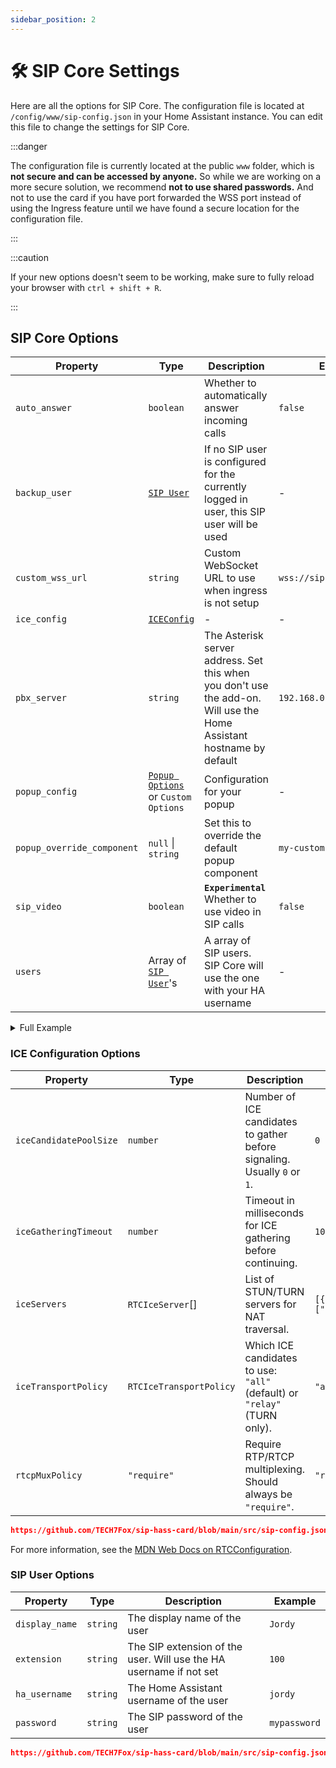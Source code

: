 ```yaml
---
sidebar_position: 2
---
```


# 🛠️ SIP Core Settings

Here are all the options for SIP Core. The configuration file is located
at `/config/www/sip-config.json` in your Home Assistant instance.
You can edit this file to change the settings for SIP Core.

:::danger

The configuration file is currently located at the public `www` folder,
which is **not secure and can be accessed by anyone.** So while we are working on a more secure solution,
we recommend **not to use shared passwords.** And not to use the card if you have port forwarded the
WSS port instead of using the Ingress feature until we have found a secure location for the configuration file.

:::

:::caution

If your new options doesn't seem to be working, make sure to fully reload your browser with `ctrl + shift + R`.

:::

## SIP Core Options

| Property | Type | Description | Example |
| ------ | ------ | ------ | ------ |
| <a id="auto_answer"></a> `auto_answer` | `boolean` | Whether to automatically answer incoming calls | `false` |
| <a id="backup_user"></a> `backup_user` | [`SIP User`](#sip-user-options) | If no SIP user is configured for the currently logged in user, this SIP user will be used | - |
| <a id="custom_wss_url"></a> `custom_wss_url` | `string` | Custom WebSocket URL to use when ingress is not setup | `wss://sip.example.com/ws` |
| <a id="ice_config"></a> `ice_config` | [`ICEConfig`](#ice-configuration-options) | - | - |
| <a id="pbx_server"></a> `pbx_server` | `string` | The Asterisk server address. Set this when you don't use the add-on. Will use the Home Assistant hostname by default | `192.168.0.10` |
| <a id="popup_config"></a> `popup_config` | [`Popup Options`](./cards-popups/call-popup.md#settings) or `Custom Options` | Configuration for your popup | - |
| <a id="popup_override_component"></a> `popup_override_component` | `null` \| `string` | Set this to override the default popup component | `my-custom-popup` |
| <a id="sip_video"></a> `sip_video` | `boolean` | **`Experimental`** Whether to use video in SIP calls | `false` |
| <a id="users"></a> `users` | Array of [`SIP User`](#sip-user-options)'s | A array of SIP users. SIP Core will use the one with your HA username | - |

<details>
<summary>Full Example</summary>

```json reference title="Complete SIP Core Configuration"
https://github.com/TECH7Fox/sip-hass-card/blob/main/src/sip-config.json
```

</details>

### ICE Configuration Options

| Property | Type | Description | Example |
| ------ | ------ | ------ | ------ |
| <a id="icecandidatepoolsize"></a> `iceCandidatePoolSize` | `number` | Number of ICE candidates to gather before signaling. Usually `0` or `1`. | `0` |
| <a id="icegatheringtimeout"></a> `iceGatheringTimeout` | `number` | Timeout in milliseconds for ICE gathering before continuing. | `1000` |
| <a id="iceservers"></a> `iceServers` | `RTCIceServer`[] | List of STUN/TURN servers for NAT traversal. | `[{"urls": ["stun:stun.l.google.com:19302"]}]` |
| <a id="icetransportpolicy"></a> `iceTransportPolicy` | `RTCIceTransportPolicy` | Which ICE candidates to use: `"all"` (default) or `"relay"` (TURN only). | `"all"` |
| <a id="rtcpmuxpolicy"></a> `rtcpMuxPolicy` | `"require"` | Require RTP/RTCP multiplexing. Should always be `"require"`. | `"require"` |

```json reference title="ICE Configuration Example"
https://github.com/TECH7Fox/sip-hass-card/blob/main/src/sip-config.json#L2-L12
```

For more information, see the [MDN Web Docs on RTCConfiguration](https://developer.mozilla.org/en-US/docs/Web/API/RTCConfiguration).

### SIP User Options

| Property | Type | Description | Example |
| ------ | ------ | ------ | ------ |
| <a id="display_name"></a> `display_name` | `string` | The display name of the user | `Jordy` |
| <a id="extension"></a> `extension` | `string` | The SIP extension of the user. Will use the HA username if not set | `100` |
| <a id="ha_username"></a> `ha_username` | `string` | The Home Assistant username of the user | `jordy` |
| <a id="password"></a> `password` | `string` | The SIP password of the user | `mypassword` |

```json reference title="SIP User Example"
https://github.com/TECH7Fox/sip-hass-card/blob/main/src/sip-config.json#L19-L23
```
